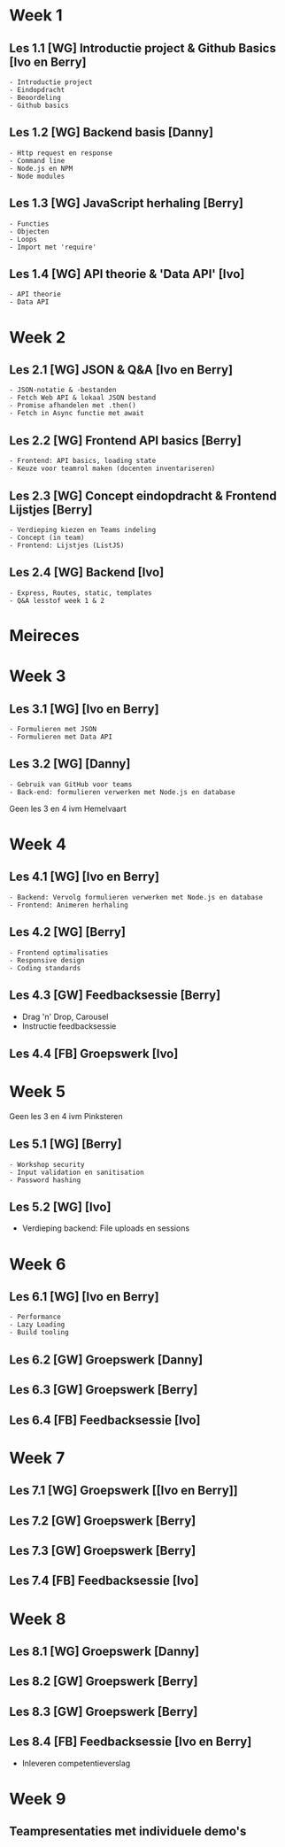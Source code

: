 # Week 1

## Les 1.1 [WG] Introductie project & Github Basics [Ivo en Berry]

    - Introductie project
    - Eindopdracht
    - Beoordeling
    - Github basics

## Les 1.2 [WG] Backend basis [Danny]

    - Http request en response
    - Command line
    - Node.js en NPM
    - Node modules

## Les 1.3 [WG] JavaScript herhaling [Berry]

    - Functies
    - Objecten
    - Loops
    - Import met 'require'

## Les 1.4 [WG] API theorie & 'Data API' [Ivo]

    - API theorie
    - Data API

# Week 2

## Les 2.1 [WG] JSON & Q&A [Ivo en Berry]

    - JSON-notatie & -bestanden
    - Fetch Web API & lokaal JSON bestand
    - Promise afhandelen met .then()
    - Fetch in Async functie met await

## Les 2.2 [WG] Frontend API basics [Berry]
    - Frontend: API basics, loading state
    - Keuze voor teamrol maken (docenten inventariseren)

## Les 2.3 [WG] Concept eindopdracht & Frontend Lijstjes [Berry]
    - Verdieping kiezen en Teams indeling
    - Concept (in team)
    - Frontend: Lijstjes (ListJS)

## Les 2.4 [WG] Backend [Ivo]
    - Express, Routes, static, templates
    - Q&A lesstof week 1 & 2

# Meireces

# Week 3

## Les 3.1 [WG] [Ivo en Berry]
    - Formulieren met JSON
    - Formulieren met Data API

## Les 3.2 [WG] [Danny]
    - Gebruik van GitHub voor teams
    - Back-end: formulieren verwerken met Node.js en database

Geen les 3 en 4 ivm Hemelvaart

# Week 4

## Les 4.1 [WG] [Ivo en Berry]
    - Backend: Vervolg formulieren verwerken met Node.js en database
    - Frontend: Animeren herhaling

## Les 4.2 [WG] [Berry]
    - Frontend optimalisaties
    - Responsive design
    - Coding standards

## Les 4.3 [GW] Feedbacksessie [Berry]
   - Drag 'n' Drop, Carousel
   - Instructie feedbacksessie

## Les 4.4 [FB] Groepswerk [Ivo]

# Week 5    

Geen les 3 en 4 ivm Pinksteren

## Les 5.1 [WG] [Berry]
    - Workshop security
    - Input validation en sanitisation
    - Password hashing

## Les 5.2 [WG] [Ivo]

- Verdieping backend: File uploads en sessions

# Week 6

## Les 6.1 [WG] [Ivo en Berry]

    - Performance
    - Lazy Loading
    - Build tooling

## Les 6.2 [GW] Groepswerk [Danny]

## Les 6.3 [GW] Groepswerk [Berry]

## Les 6.4 [FB] Feedbacksessie [Ivo]

# Week 7

## Les 7.1 [WG] Groepswerk [[Ivo en Berry]]

## Les 7.2 [GW] Groepswerk [Berry]

## Les 7.3 [GW] Groepswerk [Berry]

## Les 7.4 [FB] Feedbacksessie [Ivo]

# Week 8

## Les 8.1 [WG] Groepswerk [Danny]

## Les 8.2 [GW] Groepswerk [Berry]

## Les 8.3 [GW] Groepswerk [Berry]

## Les 8.4 [FB] Feedbacksessie [Ivo en Berry]

- Inleveren competentieverslag

# Week 9

## Teampresentaties met individuele demo's
